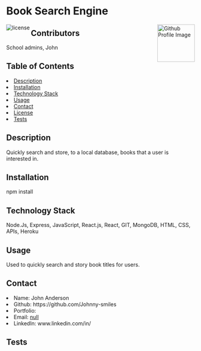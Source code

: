 # Book Search Engine
<img align="left" src="https://img.shields.io/badge/License-MIT-green" alt="license">
<img align="right" width="100" height="100" src="https://avatars.githubusercontent.com/u/70188711?v=4" alt="Github Profile Image">
  
## Contributors
School admins, John
    
## Table of Contents
<li><a href="#description">Description</a></li>  
<li><a href="#installation">Installation</a></li> 
<li><a href="#tech">Technology Stack</a></li> 
<li><a href="#usage">Usage</a></li> 
<li><a href="#contact">Contact</a></li> 
<li><a href="#license">License</a></li> 
<li><a href="#tests">Tests</a></li> 
  
<h2 id= "description">Description</h2>
Quickly search and store, to a local database, books that a user is interested in.
  
<h2 id= "installation">Installation</h2>
npm install
    
<h2 id= "technology">Technology Stack</h2>
 Node.Js, Express, JavaScript, React.js, React, GIT, MongoDB, HTML, CSS, APIs, Heroku
  
<h2 id= "usage">Usage</h2>
Used to quickly search and story book titles for users.
  
<h2 id= "contact">Contact</h2>
<li>Name: John Anderson</li> 
<li>Github: https://github.com/Johnny-smiles</li> 
<li>Portfolio: </li>
<li>Email: <a href="mailto:null" target="_blank">null</a></li> 
<li>LinkedIn: www.linkedin.com/in/</li> 
    
<h2 id= "tests">Tests</h2>
 